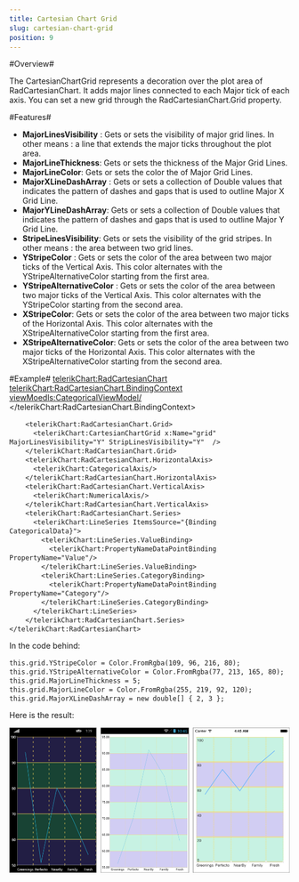 ```yaml
---
title: Cartesian Chart Grid
slug: cartesian-chart-grid
position: 9
---
```


#Overview#

The CartesianChartGrid represents a decoration over the plot area of RadCartesianChart. It adds major lines connected to each Major tick of each axis. You can set a new grid through the RadCartesianChart.Grid property.

#Features#

- **MajorLinesVisibility** : Gets or sets the visibility of major grid lines. In other means : a line that extends the major ticks throughout the plot area.
- **MajorLineThickness**: Gets or sets the thickness of the Major Grid Lines.
- **MajorLineColor**: Gets or sets the color the of Major Grid Lines.
- **MajorXLineDashArray** : Gets or sets a collection of Double values that indicates the pattern of dashes and gaps that is used to outline Major X Grid Line.
- **MajorYLineDashArray**: Gets or sets a collection of Double values that indicates the pattern of dashes and gaps that is used to outline Major Y Grid Line.
- **StripeLinesVisibility**:  Gets or sets the visibility of the grid stripes. In other means : the area between two grid lines.
- **YStripeColor** : Gets or sets the color of the area between two major ticks of the Vertical Axis. This color alternates with the YStripeAlternativeColor starting from the first area.
- **YStripeAlternativeColor** : Gets or sets the color of the area between two major ticks of the Vertical Axis. This color alternates with the YStripeColor starting from the second area.
- **XStripeColor**: Gets or sets the color of the area between two major ticks of the Horizontal Axis. This color alternates with the XStripeAlternativeColor starting from the first area.
- **XStripeAlternativeColor**: Gets or sets the color of the area between two major ticks of the Horizontal Axis. This color alternates with the XStripeAlternativeColor starting from the second area.

#Example#
    <telerikChart:RadCartesianChart>
	    <telerikChart:RadCartesianChart.BindingContext>
	      <viewMoedls:CategoricalViewModel/>
	    </telerikChart:RadCartesianChart.BindingContext>
	
	    <telerikChart:RadCartesianChart.Grid>
	      <telerikChart:CartesianChartGrid x:Name="grid"  MajorLinesVisibility="Y" StripLinesVisibility="Y"  />
	    </telerikChart:RadCartesianChart.Grid>
	    <telerikChart:RadCartesianChart.HorizontalAxis>
	      <telerikChart:CategoricalAxis/>
	    </telerikChart:RadCartesianChart.HorizontalAxis>
	    <telerikChart:RadCartesianChart.VerticalAxis>
	      <telerikChart:NumericalAxis/>
	    </telerikChart:RadCartesianChart.VerticalAxis>
	    <telerikChart:RadCartesianChart.Series>
	      <telerikChart:LineSeries ItemsSource="{Binding CategoricalData}">
	        <telerikChart:LineSeries.ValueBinding>
	          <telerikChart:PropertyNameDataPointBinding PropertyName="Value"/>
	        </telerikChart:LineSeries.ValueBinding>
	        <telerikChart:LineSeries.CategoryBinding>
	          <telerikChart:PropertyNameDataPointBinding PropertyName="Category"/>
	        </telerikChart:LineSeries.CategoryBinding>
	      </telerikChart:LineSeries>
	    </telerikChart:RadCartesianChart.Series>
    </telerikChart:RadCartesianChart>

In the code behind:

	this.grid.YStripeColor = Color.FromRgba(109, 96, 216, 80);
	this.grid.YStripeAlternativeColor = Color.FromRgba(77, 213, 165, 80);
	this.grid.MajorLineThickness = 5;
	this.grid.MajorLineColor = Color.FromRgba(255, 219, 92, 120);
	this.grid.MajorXLineDashArray = new double[] { 2, 3 };


Here is the result:

![Chart Grid](chart-grid-example.png)